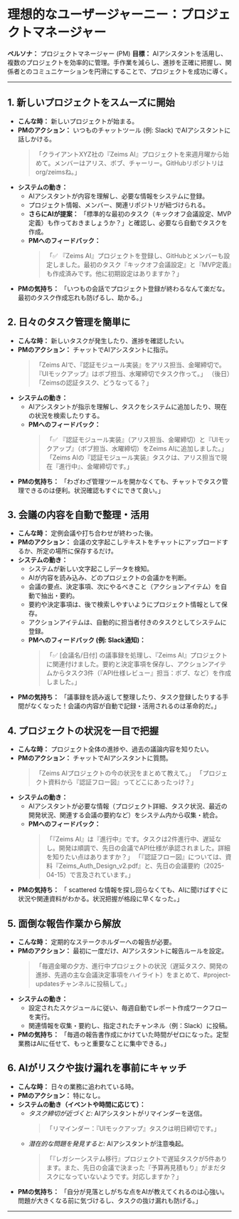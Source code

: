 # 理想的なユーザージャーニー：プロジェクトマネージャー

**ペルソナ：** プロジェクトマネージャー (PM)
**目標：** AIアシスタントを活用し、複数のプロジェクトを効率的に管理。手作業を減らし、進捗を正確に把握し、関係者とのコミュニケーションを円滑にすることで、プロジェクトを成功に導く。

---

## 1. 新しいプロジェクトをスムーズに開始

- **こんな時：** 新しいプロジェクトが始まる。
- **PMのアクション：** いつものチャットツール (例: Slack) でAIアシスタントに話しかける。
  > 「クライアントXYZ社の『Zeims AI』プロジェクトを来週月曜から始めて。メンバーはアリス、ボブ、チャーリー。GitHubリポジトリはorg/zeimsね。」
- **システムの動き：**
  - AIアシスタントが内容を理解し、必要な情報をシステムに登録。
  - プロジェクト情報、メンバー、関連リポジトリが紐づけられる。
  - **さらにAIが提案：** 「標準的な最初のタスク（キックオフ会議設定、MVP定義）も作っておきましょうか？」と確認し、必要なら自動でタスクを作成。
  - **PMへのフィードバック：**
    > 「✅ 『Zeims AI』プロジェクトを登録し、GitHubとメンバーも設定しました。最初のタスク『キックオフ会議設定』と『MVP定義』も作成済みです。他に初期設定はありますか？」
- **PMの気持ち：** 「いつもの会話でプロジェクト登録が終わるなんて楽だな。最初のタスク作成忘れも防げるし、助かる。」

## 2. 日々のタスク管理を簡単に

- **こんな時：** 新しいタスクが発生したり、進捗を確認したい。
- **PMのアクション：** チャットでAIアシスタントに指示。
  > 「Zeims AIで、『認証モジュール実装』をアリス担当、金曜締切で。『UIモックアップ』はボブ担当、水曜締切でタスク作って。」
  > （後日）「Zeimsの認証タスク、どうなってる？」
- **システムの動き：**
  - AIアシスタントが指示を理解し、タスクをシステムに追加したり、現在の状況を検索したりする。
  - **PMへのフィードバック：**
    > 「✅ 『認証モジュール実装』（アリス担当、金曜締切）と『UIモックアップ』（ボブ担当、水曜締切）をZeims AIに追加しました。」
    > 「Zeims AIの『認証モジュール実装』タスクは、アリス担当で現在『進行中』、金曜締切です。」
- **PMの気持ち：** 「わざわざ管理ツールを開かなくても、チャットでタスク管理できるのは便利。状況確認もすぐにできて良い。」

## 3. 会議の内容を自動で整理・活用

- **こんな時：** 定例会議や打ち合わせが終わった後。
- **PMのアクション：** 会議の文字起こしテキストをチャットにアップロードするか、所定の場所に保存するだけ。
- **システムの動き：**
  - システムが新しい文字起こしデータを検知。
  - AIが内容を読み込み、どのプロジェクトの会議かを判断。
  - 会議の要点、決定事項、次にやるべきこと（アクションアイテム）を自動で抽出・要約。
  - 要約や決定事項は、後で検索しやすいようにプロジェクト情報として保存。
  - アクションアイテムは、自動的に担当者付きのタスクとしてシステムに登録。
  - **PMへのフィードバック (例: Slack通知)：**
    > 「✅ [会議名/日付] の議事録を処理し、『Zeims AI』プロジェクトに関連付けました。要約と決定事項を保存し、アクションアイテムからタスク3件（『API仕様レビュー』担当：ボブ、など）を作成しました。」
- **PMの気持ち：** 「議事録を読み返して整理したり、タスク登録したりする手間がなくなった！会議の内容が自動で記録・活用されるのは革命的だ。」

## 4. プロジェクトの状況を一目で把握

- **こんな時：** プロジェクト全体の進捗や、過去の議論内容を知りたい。
- **PMのアクション：** チャットでAIアシスタントに質問。
  > 「Zeims AIプロジェクトの今の状況をまとめて教えて。」
  > 「プロジェクト資料から『認証フロー図』ってどこにあったっけ？」
- **システムの動き：**
  - AIアシスタントが必要な情報（プロジェクト詳細、タスク状況、最近の開発状況、関連する会議の要約など）をシステム内から収集・統合。
  - **PMへのフィードバック：**
    > 「『Zeims AI』は『進行中』です。タスクは2件進行中、遅延なし。開発は順調で、先日の会議でAPI仕様が承認されました。詳細を知りたい点はありますか？」
    > 「『認証フロー図』については、資料『Zeims_Auth_Design_v2.pdf』と、先日の会議要約（2025-04-15）で言及されています。」
- **PMの気持ち：** 「 scattered な情報を探し回らなくても、AIに聞けばすぐに状況や関連資料がわかる。状況把握が格段に早くなった。」

## 5. 面倒な報告作業から解放

- **こんな時：** 定期的なステークホルダーへの報告が必要。
- **PMのアクション：** 最初に一度だけ、AIアシスタントに報告ルールを設定。
  > 「毎週金曜の夕方、進行中プロジェクトの状況（遅延タスク、開発の進捗、先週の主な会議決定事項をハイライト）をまとめて、#project-updatesチャンネルに投稿して。」
- **システムの動き：**
  - 設定されたスケジュールに従い、毎週自動でレポート作成ワークフローを実行。
  - 関連情報を収集・要約し、指定されたチャンネル（例：Slack）に投稿。
- **PMの気持ち：** 「毎週の報告書作成にかけていた時間がゼロになった。定型業務はAIに任せて、もっと重要なことに集中できる。」

## 6. AIがリスクや抜け漏れを事前にキャッチ

- **こんな時：** 日々の業務に追われている時。
- **PMのアクション：** 特になし。
- **システムの動き（イベントや時間に応じて）：**
  - _タスク締切が近づくと:_ AIアシスタントがリマインダーを送信。
    > 「リマインダー：『UIモックアップ』タスクは明日締切です。」
  - _潜在的な問題を発見すると:_ AIアシスタントが注意喚起。
    > 「『レガシーシステム移行』プロジェクトで遅延タスクが5件あります。また、先日の会議で決まった『予算再見積もり』がまだタスクになっていないようです。対応しますか？」
- **PMの気持ち：** 「自分が見落としがちな点をAIが教えてくれるのは心強い。問題が大きくなる前に気づけるし、タスクの抜け漏れも防げる。」

---
